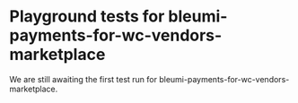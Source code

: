 # Playground tests for bleumi-payments-for-wc-vendors-marketplace
We are still awaiting the first test run for bleumi-payments-for-wc-vendors-marketplace.
